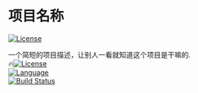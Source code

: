 # 项目名称

[![License](https://img.shields.io/badge/license-MIT-blue.svg)](#license)

一个简短的项目描述，让别人一看就知道这个项目是干嘛的.  
:fire:[![License](https://img.shields.io/badge/license-MIT-blue.svg)](LICENSE)  
[![Language](https://img.shields.io/badge/language-Python-3776ab.svg)]()  
[![Build Status](https://img.shields.io/badge/build-passing-brightgreen.svg)]()  
